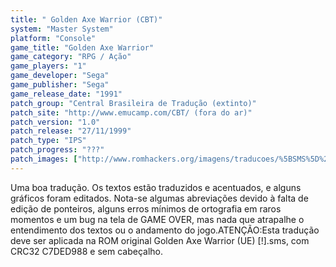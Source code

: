 ```yaml
---
title: " Golden Axe Warrior (CBT)"
system: "Master System"
platform: "Console"
game_title: "Golden Axe Warrior"
game_category: "RPG / Ação"
game_players: "1"
game_developer: "Sega"
game_publisher: "Sega"
game_release_date: "1991"
patch_group: "Central Brasileira de Tradução (extinto)"
patch_site: "http://www.emucamp.com/CBT/ (fora do ar)"
patch_version: "1.0"
patch_release: "27/11/1999"
patch_type: "IPS"
patch_progress: "???"
patch_images: ["http://www.romhackers.org/imagens/traducoes/%5BSMS%5D%20Golden%20Axe%20Warrior%20-%20CBT%20-%201.png","http://www.romhackers.org/imagens/traducoes/%5BSMS%5D%20Golden%20Axe%20Warrior%20-%20CBT%20-%202.png","http://www.romhackers.org/imagens/traducoes/%5BSMS%5D%20Golden%20Axe%20Warrior%20-%20CBT%20-%203.png"]
---
```

Uma boa tradução. Os textos estão traduzidos e acentuados, e alguns gráficos foram editados. Nota-se algumas abreviações devido à falta de edição de ponteiros, alguns erros mínimos de ortografia em raros momentos e um bug na tela de GAME OVER, mas nada que atrapalhe o entendimento dos textos ou o andamento do jogo.ATENÇÃO:Esta tradução deve ser aplicada na ROM original Golden Axe Warrior (UE) [!].sms, com CRC32 C7DED988 e sem cabeçalho.